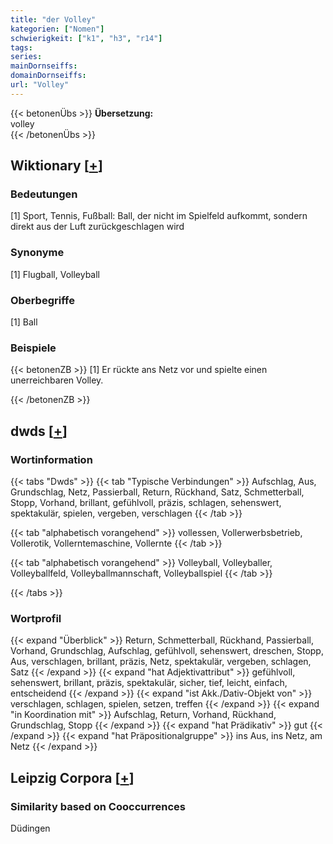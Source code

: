 ```yaml
---
title: "der Volley"
kategorien: ["Nomen"]
schwierigkeit: ["k1", "h3", "r14"]
tags:
series:
mainDornseiffs:
domainDornseiffs:
url: "Volley"
---
```


{{< betonenÜbs >}}
**Übersetzung:**  
volley  
{{< /betonenÜbs >}}

## Wiktionary [[+](https://de.wiktionary.org/wiki/Volley)]

### Bedeutungen
[1] Sport, Tennis, Fußball: Ball, der nicht im Spielfeld aufkommt, sondern direkt aus der Luft zurückgeschlagen wird  

### Synonyme
[1] Flugball, Volleyball  

### Oberbegriffe
[1] Ball  

### Beispiele
{{< betonenZB >}}
[1] Er rückte ans Netz vor und spielte einen unerreichbaren Volley.  

{{< /betonenZB >}}


## dwds [[+](https://www.dwds.de/wb/Volley)]

### Wortinformation
{{< tabs "Dwds" >}}
{{< tab "Typische Verbindungen" >}}
Aufschlag, Aus, Grundschlag, Netz, Passierball, Return, Rückhand, Satz, Schmetterball, Stopp, Vorhand, brillant, gefühlvoll, präzis, schlagen, sehenswert, spektakulär, spielen, vergeben, verschlagen
{{< /tab >}}

{{< tab "alphabetisch vorangehend" >}}
vollessen, Vollerwerbsbetrieb, Vollerotik, Vollerntemaschine, Vollernte
{{< /tab >}}

{{< tab "alphabetisch vorangehend" >}}
Volleyball, Volleyballer, Volleyballfeld, Volleyballmannschaft, Volleyballspiel
{{< /tab >}}

{{< /tabs >}}

### Wortprofil
{{< expand "Überblick" >}} Return, Schmetterball, Rückhand, Passierball, Vorhand, Grundschlag, Aufschlag, gefühlvoll, sehenswert, dreschen, Stopp, Aus, verschlagen, brillant, präzis, Netz, spektakulär, vergeben, schlagen, Satz {{< /expand >}}
{{< expand "hat Adjektivattribut" >}} gefühlvoll, sehenswert, brillant, präzis, spektakulär, sicher, tief, leicht, einfach, entscheidend {{< /expand >}}
{{< expand "ist Akk./Dativ-Objekt von" >}} verschlagen, schlagen, spielen, setzen, treffen {{< /expand >}}
{{< expand "in Koordination mit" >}} Aufschlag, Return, Vorhand, Rückhand, Grundschlag, Stopp {{< /expand >}}
{{< expand "hat Prädikativ" >}} gut {{< /expand >}}
{{< expand "hat Präpositionalgruppe" >}} ins Aus, ins Netz, am Netz {{< /expand >}}

## Leipzig Corpora [[+](https://corpora.uni-leipzig.de/en/res?word=Volley&corpusId=deu_newscrawl-public_2018)]


### Similarity based on Cooccurrences
Düdingen

